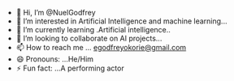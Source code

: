 - 👋 Hi, I’m @NuelGodfrey
- 👀 I’m interested in Artificial Intelligence and machine learning...
- 🌱 I’m currently learning .Artificial intelligence..
- 💞️ I’m looking to collaborate on AI projects...
- 📫 How to reach me ... egodfreyokorie@gmail.com
- 😄 Pronouns: ...He/Him
- ⚡ Fun fact: ...A performing actor

<!---
NuelGodfrey/NuelGodfrey is a ✨ special ✨ repository because its `README.md` (this file) appears on your GitHub profile.
You can click the Preview link to take a look at your changes.
--->
